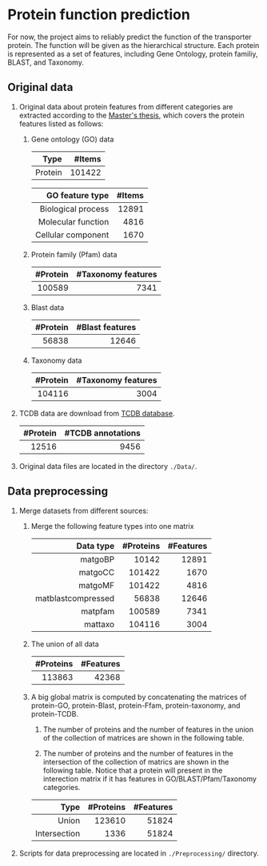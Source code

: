 

# Protein function prediction

For now, the project aims to reliably predict the function of the transporter protein. The function will be given as the hierarchical structure. Each protein is represented as a set of features, including Gene Ontology, protein familiy, BLAST, and Taxonomy.

## Original data

1. Original data about protein features from different categories are extracted according to the [Master's thesis](), which covers the protein features listed as follows: 

   1. Gene ontology (GO) data

      |Type|#Items|
      |---:|---:|
      |Protein|101422|

      |GO feature type|#Items|
      |---:|---:|
      |Biological process|12891|
      |Molecular function|4816|
      |Cellular component|1670|

   2. Protein family (Pfam) data

      |#Protein|#Taxonomy features|
      |---:|---:|
      |100589|7341|

   3. Blast data

      |#Protein|#Blast features|
      |---:|---:|
      |56838|12646|

   4. Taxonomy data

      |#Protein|#Taxonomy features|
      |---:|---:|
      |104116|3004|

1. TCDB data are download from [TCDB database](http://www.tcdb.org/public/). 

   |#Protein|#TCDB annotations|
   |---:|---:|
   |12516|9456|

1. Original data files are located in the directory `./Data/`.

## Data preprocessing

1. Merge datasets from different sources:

   1. Merge the following feature types into one matrix

      |Data type|#Proteins|#Features|
      |----:|----:|----:|
      |matgoBP|10142|12891|
      |matgoCC|101422|1670|
      |matgoMF|101422|4816|
      |matblastcompressed|56838|12646|
      |matpfam|100589|7341|
      |mattaxo|104116|3004|

   1. The union of all data  

      |#Proteins|#Features|
      |----:|----:|
      |113863|42368|

   2. A big global matrix is computed by concatenating the matrices of protein-GO, protein-Blast, protein-Ffam, protein-taxonomy, and protein-TCDB.

      1. The number of proteins and the number of features in the union of the collection of matrices are shown in the following table.

      2. The number of proteins and the number of features in the intersection of the collection of matrics are shown in the following table. Notice that a protein will present in the interection matrix if it has features in GO/BLAST/Pfam/Taxonomy categories. 

      |Type|#Proteins|#Features|
      |----:|----:|----:|
      |Union|123610|51824|
      |Intersection|1336|51824|


1. Scripts for data preprocessing are located in `./Preprocessing/` directory.

##
